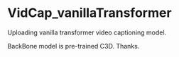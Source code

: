 # VidCap_vanillaTransformer
Uploading vanilla transformer video captioning model.

BackBone model is pre-trained C3D. Thanks.
